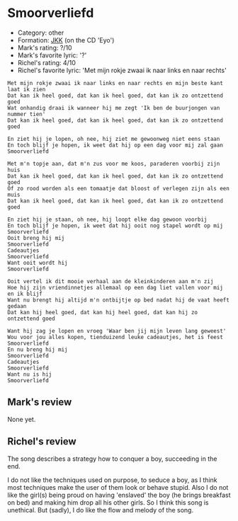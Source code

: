 # Smoorverliefd

 * Category: other
 * Formation: [JKK](Jkk.md) (on the CD 'Eyo')
 * Mark's rating: ?/10
 * Mark's favorite lyric: '?'
 * Richel's rating: 4/10
 * Richel's favorite lyric: 'Met mijn rokje zwaai ik naar links en naar rechts'

```
Met mijn rokje zwaai ik naar links en naar rechts en mijn beste kant laat ik zien
Dat kan ik heel goed, dat kan ik heel goed, dat kan ik zo ontzettend goed
Wat onhandig draai ik wanneer hij me zegt 'Ik ben de buurjongen van nummer tien'
Dat kan ik heel goed, dat kan ik heel goed, dat kan ik zo ontzettend goed

En ziet hij je lopen, oh nee, hij ziet me gewoonweg niet eens staan
En toch blijf je hopen, ik weet dat hij op een dag voor mij zal gaan
Smoorverliefd

Met m'n topje aan, dat m'n zus voor me koos, paraderen voorbij zijn huis
Dat kan ik heel goed, dat kan ik heel goed, dat kan ik zo ontzettend goed
Of zo rood worden als een tomaatje dat bloost of verlegen zijn als een muis
Dat kan ik heel goed, dat kan ik heel goed, dat kan ik zo ontzettend goed

En ziet hij je staan, oh nee, hij loopt elke dag gewoon voorbij
En toch blijf je hopen, ik weet dat hij ooit nog stapel wordt op mij
Smoorverliefd
Ooit breng hij mij
Smoorverliefd
Cadeautjes
Smoorverliefd
Want ooit wordt hij
Smoorverliefd

Ooit vertel ik dit mooie verhaal aan de kleinkinderen aan m'n zij
Hoe hij zijn vriendinnetjes allemaal op een dag liet vallen voor mij en ik blijf
Want nu brengt hij altijd m'n ontbijtje op bed nadat hij de vaat heeft gedaan
Dat kan hij heel goed, dat kan hij heel goed, dat kan hij zo ontzettend goed

Want hij zag je lopen en vroeg 'Waar ben jij mijn leven lang geweest'
Wou voor jou alles kopen, tienduizend leuke cadeautjes, het is feest
Smoorverliefd
En nu breng hij mij
Smoorverliefd
Cadeautjes
Smoorverliefd
Want nu is hij
Smoorverliefd
```

## Mark's review

None yet.

## Richel's review

The song describes a strategy how to conquer a boy, succeeding in the end.

I do not like the techniques used on purpose, to seduce a boy, as I
think most techniques make the user of them look or behave stupid. 
Also I do not like the girl(s) being proud on having 'enslaved' the boy (he brings breakfast on bed)
and making him drop all his other girls. So I think this song is unethical. But (sadly), I
do like the flow and melody of the song.

